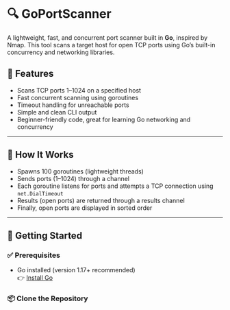 # 🔍 GoPortScanner

A lightweight, fast, and concurrent port scanner built in **Go**, inspired by Nmap. This tool scans a target host for open TCP ports using Go’s built-in concurrency and networking libraries.

## 📌 Features

- Scans TCP ports 1–1024 on a specified host
- Fast concurrent scanning using goroutines
- Timeout handling for unreachable ports
- Simple and clean CLI output
- Beginner-friendly code, great for learning Go networking and concurrency

---

## 🧠 How It Works

- Spawns 100 goroutines (lightweight threads)
- Sends ports (1–1024) through a channel
- Each goroutine listens for ports and attempts a TCP connection using `net.DialTimeout`
- Results (open ports) are returned through a results channel
- Finally, open ports are displayed in sorted order

---

## 🚀 Getting Started

### ✅ Prerequisites

- Go installed (version 1.17+ recommended)  
  👉 [Install Go](https://golang.org/dl/)

### 📦 Clone the Repository
